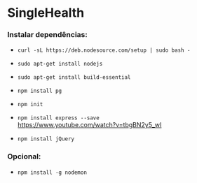 # SingleHealth

### Instalar dependências:

* `curl -sL https://deb.nodesource.com/setup | sudo bash -`
* `sudo apt-get install nodejs`
* `sudo apt-get install build-essential`
* `npm install pg`
* `npm init`
* `npm install express --save`  
 https://www.youtube.com/watch?v=tbgBN2y5_wI

* `npm install jQuery`

  
### Opcional:

* `npm install -g nodemon`
